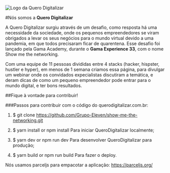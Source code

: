 ![Logo da Quero Digitalizar](https://scontent.fopo3-2.fna.fbcdn.net/v/t1.0-9/98049043_110991760621831_5248163458314141696_n.jpg?_nc_cat=103&_nc_sid=85a577&_nc_ohc=O_nerodvvWsAX93p54x&_nc_ht=scontent.fopo3-2.fna&oh=b3ac9d9d6e818302990f87583d839d82&oe=5EEC292C)

#Nós somos a **Quero Digitalizar**

A Quero Digitalizar surgiu através de um desafio, como resposta há uma necessidade da sociedade, onde os pequenos empreendedores se viram obrigados a levar os seus negócios para o mundo virtual devido a uma pandemia, em que todos precisaram ficar de quarentena. Esse desafio foi lançado pela Gama Academy, durante o **Gama Experience 33**, com o nome Show me the networking.

Com uma equipe de 11 pessoas divididas entre 4 stacks (hacker, hispster, hustler e hyper), em menos de 1 semana criamos essa página, para divulgar um webinar onde os convidados expecialistas discutiram a temática, e deram dicas de como um pequeno empreendedor pode entrar para o mundo digital, e ter bons resultados.

##Fique à vontade para contribuir!

###Passos para contribuir com o código do querodigitalizar.com.br:

1. $ git clone https://github.com/Grupo-Eleven/show-me-the-networking.git

2. $ yarn install or npm install
    Para iniciar QueroDigitalizar localmente;

3. $ yarn dev or npm run dev
    Para desenvolver QueroDigitalizar para produção;

4. $ yarn build or npm run build
    Para fazer o deploy.

Nós usamos parceljs para empacotar a aplicação: https://parceljs.org/
